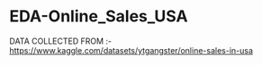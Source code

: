 # EDA-Online_Sales_USA
DATA COLLECTED FROM :- https://www.kaggle.com/datasets/ytgangster/online-sales-in-usa
